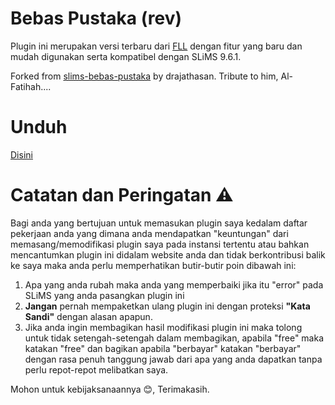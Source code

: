 # Bebas Pustaka (rev)
Plugin ini merupakan versi terbaru dari [FLL](https://github.com/drajathasan/fll) dengan fitur yang baru dan mudah digunakan serta kompatibel dengan SLiMS 9.6.1.

Forked from [slims-bebas-pustaka](https://github.com/drajathasan/slims-bebas-pustaka) by drajathasan. Tribute to him, Al-Fatihah....

# Unduh
[Disini](https://github.com/fahmiyufrizal/slims-bebas-pustaka/releases)

# Catatan dan Peringatan ⚠️
Bagi anda yang bertujuan untuk memasukan plugin saya kedalam daftar pekerjaan anda yang dimana anda mendapatkan "keuntungan" dari memasang/memodifikasi plugin saya pada instansi tertentu atau bahkan mencantumkan plugin ini didalam website anda dan tidak berkontribusi balik ke saya maka anda perlu memperhatikan butir-butir poin dibawah ini:
1. Apa yang anda rubah maka anda yang memperbaiki jika itu "error" pada SLiMS yang anda pasangkan plugin ini
2. **Jangan** pernah mempaketkan ulang plugin ini dengan proteksi **"Kata Sandi"** dengan alasan apapun.
3. Jika anda ingin membagikan hasil modifikasi plugin ini maka tolong untuk tidak setengah-setengah dalam membagikan, apabila "free" maka katakan "free" dan bagikan apabila "berbayar" katakan "berbayar" dengan rasa penuh tanggung jawab dari apa yang anda dapatkan tanpa perlu repot-repot melibatkan saya.

Mohon untuk kebijaksanaannya 😊, Terimakasih.
